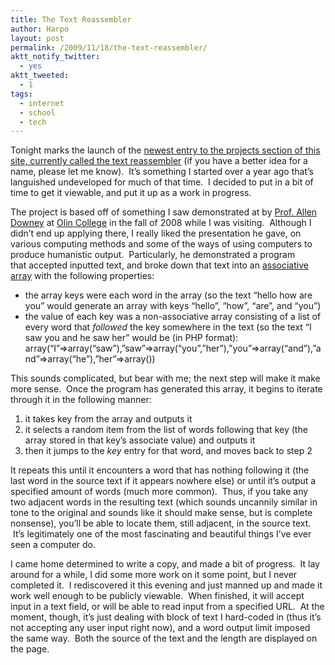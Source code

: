 ```yaml
---
title: The Text Reassembler
author: Harpo
layout: post
permalink: /2009/11/18/the-text-reassembler/
aktt_notify_twitter:
  - yes
aktt_tweeted:
  - 1
tags:
  - internet
  - school
  - tech
---
```

Tonight marks the launch of the [newest entry to the projects section of this site, currently called the text reassembler][1] (if you have a better idea for a name, please let me know).  It&#8217;s something I started over a year ago that&#8217;s languished undeveloped for much of that time.  I decided to put in a bit of time to get it viewable, and put it up as a work in progress.

The project is based off of something I saw demonstrated at by <a href="http://olin.edu/faculty_staff/bios/bio_adowney.asp" target="_blank">Prof. Allen Downey</a> at <a href="http://olin.edu" target="_blank">Olin College</a> in the fall of 2008 while I was visiting.  Although I didn&#8217;t end up applying there, I really liked the presentation he gave, on various computing methods and some of the ways of using computers to produce humanistic output.  Particularly, he demonstrated a program that accepted inputted text, and broke down that text into an <a href="http://en.wikipedia.org/wiki/Associative_array" target="_blank">associative array</a> with the following properties:

*   the array keys were each word in the array (so the text &#8220;hello how are you&#8221; would generate an array with keys &#8220;hello&#8221;, &#8220;how&#8221;, &#8220;are&#8221;, and &#8220;you&#8221;)
*   the value of each key was a non-associative array consisting of a list of every word that *followed* the key somewhere in the text (so the text &#8220;I saw you and he saw her&#8221; would be (in PHP format): array(&#8220;I&#8221;=>array(&#8220;saw&#8221;),&#8221;saw&#8221;=>array(&#8220;you&#8221;,&#8221;her&#8221;),&#8221;you&#8221;=>array(&#8220;and&#8221;),&#8221;and&#8221;=>array(&#8220;he&#8221;),&#8221;her&#8221;=>array())

This sounds complicated, but bear with me; the next step will make it make more sense.  Once the program has generated this array, it begins to iterate through it in the following manner:

1.  it takes key from the array and outputs it
2.  it selects a random item from the list of words following that key (the array stored in that key&#8217;s associate value) and outputs it
3.  then it jumps to the *key* entry for that word, and moves back to step 2

It repeats this until it encounters a word that has nothing following it (the last word in the source text if it appears nowhere else) or until it&#8217;s output a specified amount of words (much more common).  Thus, if you take any two adjacent words in the resulting text (which sounds uncannily similar in tone to the original and sounds like it should make sense, but is complete nonsense), you&#8217;ll be able to locate them, still adjacent, in the source text.  It&#8217;s legitimately one of the most fascinating and beautiful things I&#8217;ve ever seen a computer do.

I came home determined to write a copy, and made a bit of progress.  It lay around for a while, I did some more work on it some point, but I never completed it.  I rediscovered it this evening and just manned up and made it work well enough to be publicly viewable.  When finished, it will accept input in a text field, or will be able to read input from a specified URL.  At the moment, though, it&#8217;s just dealing with block of text I hard-coded in (thus it&#8217;s not accepting any user input right now), and a word output limit imposed the same way.  Both the source of the text and the length are displayed on the page.

 [1]: http://www.harpojaeger.com/projects/text-reassembler